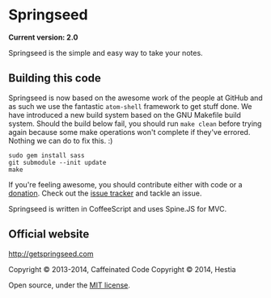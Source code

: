 # Springseed

**Current version: 2.0**

Springseed is the simple and easy way to take your notes.

## Building this code

Springseed is now based on the awesome work of the people at GitHub and as
such we use the fantastic `atom-shell` framework to get stuff done. We have
introduced a new build system based on the GNU Makefile build system. Should the
build below fail, you should run `make clean` before trying again because some
make operations won't complete if they've errored. Nothing we can do to fix
this. :)

    sudo gem install sass
    git submodule --init update
    make

If you're feeling awesome, you should contribute either with code or a
[donation][1]. Check out the [issue tracker][2] and tackle an issue.

Springseed is written in CoffeeScript and uses Spine.JS for MVC.

## Official website

<http://getspringseed.com>

Copyright &copy; 2013-2014, Caffeinated Code
Copyright &copy; 2014, Hestia

Open source, under the [MIT license][3].

[1]: http://getspringseed.com/donate
[2]: https://github.com/byhestia/springseed
[3]: http://opensource.org/licenses/MIT
